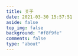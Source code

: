 ```yaml
---
title: 关于
date: 2021-03-30 15:57:51
aside: false
top_img: false
background: "#f8f9fe"
comments: false
type: "about"
---
```


